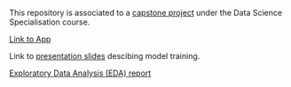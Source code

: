 This repository is associated to a [capstone project](https://www.coursera.org/learn/data-science-project/home/info) under the Data Science Specialisation course.

[Link to App](https://sahil-shrma.shinyapps.io/next_word_predictor/)

Link to [presentation slides](https://rpubs.com/sahil_95/1267328) descibing model training.


[Exploratory Data Analysis (EDA) report](https://rpubs.com/sahil_95/EDA_DataScience_Capstone)


